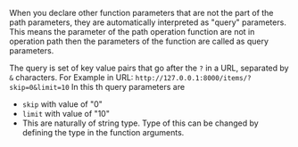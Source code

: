 When you declare other function parameters that are not the part of the path parameters, they are automatically interpreted as "query" parameters. This means the parameter of the path operation function are not in operation path then the parameters of the function are called as query parameters.

The query is set of key value pairs that go after the `?` in a URL, separated by `&` characters.
For Example in URL:
`http://127.0.0.1:8000/items/?skip=0&limit=10`
In this th query parameters are
- `skip` with value of "0"
- `limit` with value of "10"
- This are naturally of string type. Type of this can be changed by defining the type in the function arguments.